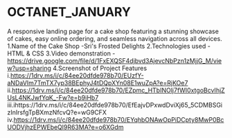# OCTANET_JANUARY
A responsive landing page for a cake shop featuring a stunning showcase of cakes, easy online ordering, and seamless navigation across all devices.
1.Name of the Cake Shop   -Sri's Frosted Delights
2.Technologies used       -HTML & CSS
3.Video demonstration     -https://drive.google.com/file/d/1FxEXQSF4djbvd3AjevcNbPzn1zMjjG_M/view?usp=sharing
4.Screenshot of Project Features
i.https://1drv.ms/i/c/84ee20dfde978b70/EUzfY-aNDaVIm7TmTX7yp38BEphyJ4tDQpXYn08E1wuZpA?e=RjKOe7
ii.https://1drv.ms/i/c/84ee20dfde978b70/EZpmc_HTbINOlj7fWI0xtgoBcvIhjZUsL4NKJwfYqK_-Fw?e=b9iHb7
iii.ihttps://1drv.ms/i/c/84ee20dfde978b70/EfEajvDPxwdDviXj65_5CDMBSGizInIrsfgTpBXmzNfcvQ?e=wG9CFX
iv.https://1drv.ms/i/c/84ee20dfde978b70/EYqhbONAwOpPiDCpty8MwP0BcUODVjhzEPWEbeQl9R63MA?e=o6XGdm


